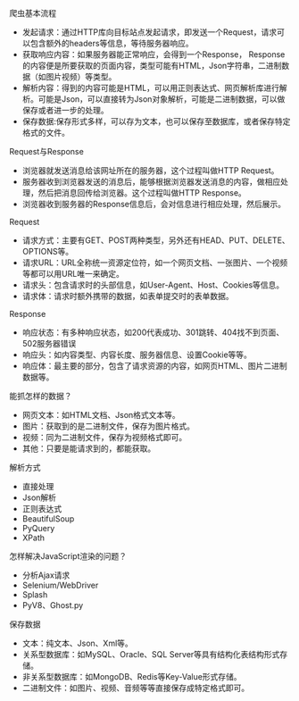 爬虫基本流程
 - 发起请求：通过HTTP库向目标站点发起请求，即发送一个Request，请求可以包含额外的headers等信息，等待服务器响应。
 - 获取响应内容：如果服务器能正常响应，会得到一个Response，
Response的内容便是所要获取的页面内容，类型可能有HTML，Json字符串，二进制数据（如图片视频）等类型。
 - 解析内容：得到的内容可能是HTML，可以用正则表达式、网页解析库进行解析。可能是Json，可以直接转为Json对象解析，可能是二进制数据，可以做保存或者进一步的处理。
 - 保存数据:保存形式多样，可以存为文本，也可以保存至数据库，或者保存特定格式的文件。

Request与Response
 - 浏览器就发送消息给该网址所在的服务器，这个过程叫做HTTP Request。
 - 服务器收到浏览器发送的消息后，能够根据浏览器发送消息的内容，做相应处理，然后把消息回传给浏览器。这个过程叫做HTTP Response。
 - 浏览器收到服务器的Response信息后，会对信息进行相应处理，然后展示。

Request
 - 请求方式：主要有GET、POST两种类型，另外还有HEAD、PUT、DELETE、OPTIONS等。
 - 请求URL：URL全称统一资源定位符，如一个网页文档、一张图片、一个视频等都可以用URL唯一来确定。
 - 请求头：包含请求时的头部信息，如User-Agent、Host、Cookies等信息。
 - 请求体：请求时额外携带的数据，如表单提交时的表单数据。

Response
 - 响应状态：有多种响应状态，如200代表成功、301跳转、404找不到页面、502服务器错误
 - 响应头：如内容类型、内容长度、服务器信息、设置Cookie等等。
 - 响应体：最主要的部分，包含了请求资源的内容，如网页HTML、图片二进制数据等。

能抓怎样的数据？
 - 网页文本：如HTML文档、Json格式文本等。
 - 图片：获取到的是二进制文件，保存为图片格式。
 - 视频：同为二进制文件，保存为视频格式即可。
 - 其他：只要是能请求到的，都能获取。

解析方式
 - 直接处理
 - Json解析
 - 正则表达式
 - BeautifulSoup
 - PyQuery
 - XPath

怎样解决JavaScript渲染的问题？
 - 分析Ajax请求
 - Selenium/WebDriver
 - Splash
 - PyV8、Ghost.py

保存数据
 - 文本：纯文本、Json、Xml等。
 - 关系型数据库：如MySQL、Oracle、SQL Server等具有结构化表结构形式存储。
 - 非关系型数据库：如MongoDB、Redis等Key-Value形式存储。
 - 二进制文件：如图片、视频、音频等等直接保存成特定格式即可。
